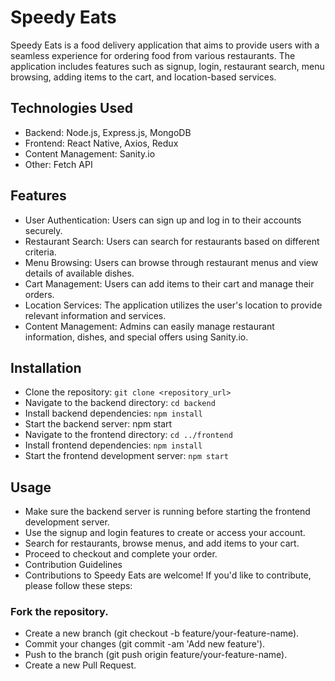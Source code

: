 # Speedy Eats

Speedy Eats is a food delivery application that aims to provide users with a seamless experience for ordering food from various restaurants. The application includes features such as signup, login, restaurant search, menu browsing, adding items to the cart, and location-based services.

## Technologies Used

- Backend: Node.js, Express.js, MongoDB
- Frontend: React Native, Axios, Redux
- Content Management: Sanity.io
- Other: Fetch API

## Features

- User Authentication: Users can sign up and log in to their accounts securely.
- Restaurant Search: Users can search for restaurants based on different criteria.
- Menu Browsing: Users can browse through restaurant menus and view details of available dishes.
- Cart Management: Users can add items to their cart and manage their orders.
- Location Services: The application utilizes the user's location to provide relevant information and services.
- Content Management: Admins can easily manage restaurant information, dishes, and special offers using Sanity.io.

## Installation

- Clone the repository: `git clone <repository_url>`
- Navigate to the backend directory: `cd backend`
- Install backend dependencies: `npm install`
- Start the backend server: npm start
- Navigate to the frontend directory: `cd ../frontend`
- Install frontend dependencies: `npm install`
- Start the frontend development server: `npm start`

## Usage

- Make sure the backend server is running before starting the frontend development server.
- Use the signup and login features to create or access your account.
- Search for restaurants, browse menus, and add items to your cart.
- Proceed to checkout and complete your order.
- Contribution Guidelines
- Contributions to Speedy Eats are welcome! If you'd like to contribute, please follow these steps:

### Fork the repository.

- Create a new branch (git checkout -b feature/your-feature-name).
- Commit your changes (git commit -am 'Add new feature').
- Push to the branch (git push origin feature/your-feature-name).
- Create a new Pull Request.


